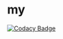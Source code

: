 # my
[![Codacy Badge](https://api.codacy.com/project/badge/Grade/00658c96888a4dae815c3a9cbb5ad974)](https://app.codacy.com/gh/alexandereric995/my?utm_source=github.com&utm_medium=referral&utm_content=alexandereric995/my&utm_campaign=Badge_Grade)